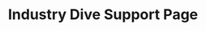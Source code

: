 ---
layout: post
title:  "Industry Dive Support Page"
description: Using JIRA ticket collectors to streamline internal requests
image-class: support-page
prev-story: /2017/06/10/smt-user-content-admin.html
next-story: /2018/01/06/library-page.html
---